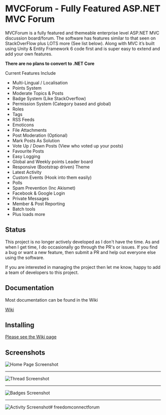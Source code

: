 MVCForum - Fully Featured ASP.NET MVC Forum
========

MVCForum is a fully featured and themeable enterprise level ASP.NET MVC discussion board/forum. The software has features similar to that seen on StackOverFlow plus LOTS more (See list below). Along with MVC it’s built using Unity & Entity Framework 6 code first and is super easy to extend and add your own features.

**There are no plans to convert to .NET Core**

Current Features Include

- Multi-Lingual / Localisation
- Points System
- Moderate Topics & Posts
- Badge System (Like StackOverflow)
- Permission System (Category based and global)
- Roles
- Tags
- RSS Feeds
- Emoticons
- File Attachments
- Post Moderation (Optional)
- Mark Posts As Solution
- Vote Up / Down Posts (View who voted up your posts)
- Favourite Posts
- Easy Logging
- Global and Weekly points Leader board
- Responsive (Bootstrap driven) Theme
- Latest Activity
- Custom Events (Hook into them easily)
- Polls
- Spam Prevention (Inc Akismet)
- Facebook & Google Login
- Private Messages
- Member & Post Reporting 
- Batch tools
- Plus loads more

## Status ##

This project is no longer actively developed as I don't have the time. As and when I get time, I do occasionally go through the PR's or issues. If you find a bug or want a new feature, then submit a PR and help out everyone else using the software.

If you are interested in managing the project then let me know, happy to add a team of developers to this project.


## Documentation ##

Most documentation can be found in the Wiki

[Wiki](https://github.com/YodasMyDad/mvcforum/wiki)

## Installing ##

[Please see the Wiki page](https://github.com/leen3o/mvcforum/wiki/Installing)

## Screenshots ##

![Home Page Screenshot](https://cdn.pbrd.co/images/HrEWn8H.png)

----------

![Thread Screenshot](https://cdn.pbrd.co/images/HrEWIDA.png)

----------

![Badges Screenshot](https://cdn.pbrd.co/images/HrEWUbZ.png)

----------

![Activity Screenshot](https://cdn.pbrd.co/images/HrEX66J.png)#   f r e e d o m c o n n e c t f o r u m  
 